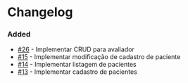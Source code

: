 # Changelog

### Added
* [#26](https://github.com/gustavoreino/sistema-pews/issues/26) - Implementar CRUD para avaliador
* [#15](https://github.com/gustavoreino/sistema-pews/issues/15) - Implementar modificação de cadastro de paciente
* [#14](https://github.com/gustavoreino/sistema-pews/issues/14) - Implementar listagem de pacientes
* [#13](https://github.com/gustavoreino/sistema-pews/issues/13) - Implementar cadastro de pacientes